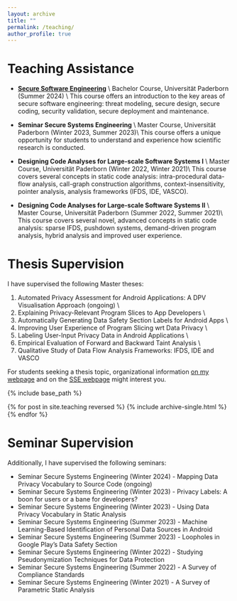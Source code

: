 ```yaml
---
layout: archive
title: ""
permalink: /teaching/
author_profile: true
---
```


**Teaching Assistance**
======

* [**Secure Software Engineering**](https://www.hni.uni-paderborn.de/sse/lehre/sse) \\
Bachelor Course, Universität Paderborn (Summer 2024) \\
This course offers an introduction to the key areas of secure software engineering: threat modeling, secure design, secure coding, security validation, secure deployment and maintenance.

* **Seminar Secure Systems Engineering** \\
Master Course, Universität Paderborn (Winter 2023, Summer 2023)\\
This course offers a unique opportunity for students to understand and experience how scientific research is conducted.

* **Designing Code Analyses for Large-scale Software Systems I** \\
Master Course, Universität Paderborn (Winter 2022, Winter 2021)\\
This course covers several concepts in static code analysis: intra-procedural data-flow analysis, call-graph construction algorithms, context-insensitivity, pointer analysis, analysis frameworks (IFDS, IDE, VASCO).

* **Designing Code Analyses for Large-scale Software Systems II** \\
Master Course, Universität Paderborn (Summer 2022, Summer 2021)\\
This course covers several novel, advanced concepts in static code analysis: sparse IFDS, pushdown systems, demand-driven program analysis, hybrid analysis and improved user experience.

**Thesis Supervision**
=====
I have supervised the following Master theses:

1) Automated Privacy Assessment for Android Applications: A DPV Visualisation Approach (ongoing) \\
2) Explaining Privacy-Relevant Program Slices to App Developers \\
3) Automatically Generating Data Safety Section Labels for Android Apps \\
4) Improving User Experience of Program Slicing wrt Data Privacy \\
5) Labeling User-Input Privacy Data in Android Applications \\
6) Empirical Evaluation of Forward and Backward Taint Analysis \\
7) Qualitative Study of Data Flow Analysis Frameworks: IFDS, IDE and VASCO

For students seeking a thesis topic, organizational information [on my webpage](https://mugdhak30.github.io/info_for_students/) and on the [SSE webpage](https://www.hni.uni-paderborn.de/sse/lehre/bachelor-masterarbeiten) might interest you. 

{% include base_path %}

{% for post in site.teaching reversed %}
  {% include archive-single.html %}
{% endfor %}

**Seminar Supervision**
=====
Additionally, I have supervised the following seminars:

* Seminar Secure Systems Engineering (Winter 2024) - Mapping Data Privacy Vocabulary to Source Code (ongoing)
* Seminar Secure Systems Engineering (Winter 2023) - Privacy Labels: A boon for users or a bane for developers? 
* Seminar Secure Systems Engineering (Winter 2023) - Using Data Privacy Vocabulary in Static Analysis 
* Seminar Secure Systems Engineering (Summer 2023) - Machine Learning-Based Identification of Personal Data Sources in Android
* Seminar Secure Systems Engineering (Summer 2023) - Loopholes in Google Play’s Data Safety Section
* Seminar Secure Systems Engineering (Winter 2022) - Studying Pseudonymization Techniques for Data Protection
* Seminar Secure Systems Engineering (Summer 2022) - A Survey of Compliance Standards 
* Seminar Secure Systems Engineering (Winter 2021) - A Survey of Parametric Static Analysis

